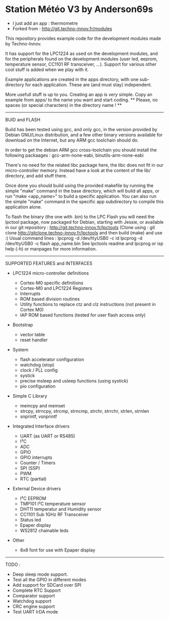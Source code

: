 # Station Météo V3 by Anderson69s

- I just add an app : thermometre
- Forked from : <http://git.techno-innov.fr/modules>

This repository provides example code for the development modules made by
Techno-Innov.

It has support for the LPC1224 as used on the development modules, and
for the peripherals found on the development modules (user led, eeprom,
temperature sensor, CC1101 RF transceiver, ...).
Support for various other cool stuff is added when we play with it.

Example applications are created in the apps directory, with one
sub-directory for each application. These are (and must stay) independent.

More usefull stuff is up to you. Creating an app is *very* simple. Copy
an example from apps/ to the name you want and start coding.
** Please, no spaces (or special characters) in the directory name ! **


********************
BUID and FLASH

Build has been tested using gcc, and only gcc, in the version provided by
Debian GNU/Linux distribution, and a few other binary versions available for
download on the Internet, but any ARM gcc toolchain should do.

In order to get the debian ARM gcc cross-toolchain you should install the
following packaages : gcc-arm-none-eabi, binutils-arm-none-eabi

There's no need for the related libc package here, the libc does not fit
in our micro-controller memory. Instead have a look at the content of the
lib/ directory, and add stuff there.

Once done you should build using the provided makefile by running the
simple "make" command in the base directory, which will build all apps, or
run "make <app_name>" to build a specific application. You can also run the
simple "make" command in the specific app subdirectory to compile this
application alone.

To flash the binary (the one with .bin) to the LPC Flash you will need the
lpctool package, now packaged for Debian, starting with Jessie, or available
in our git repository : http://git.techno-innov.fr/lpctools (Clone using :
git clone http://gitclone.techno-innov.fr/lpctools and then build (make) and
use :)
Usual command lines :
   lpcprog -d /dev/ttyUSB0 -c id
   lpcprog -d /dev/ttyUSB0 -c flash app_name.bin
See lpctools readme and lpcprog or isp help (-h) or manpages for more
information.


********************
SUPPORTED FEATURES and INTERFACES

- LPC1224 micro-controller definitions
   - Cortex-M0 specific definitions
   - Cortex-M0 and LPC1224 Registers
   - Interrupts
   - ROM based division routines
   - Utility functions to replace ctz and clz instructions (not present in Cortex M0)
   - IAP ROM based functions (tested for user flash access only)

- Bootstrap
   - vector table
   - reset handler

- System
   - flash accelerator configuration
   - watchdog (stop)
   - clock / PLL config
   - systick
   - precise msleep and usleep functions (using systick)
   - pio configuration

- Simple C Library
   - memcpy and memset
   - strcpy, strncpy, strcmp, strncmp, strchr, strrchr, strlen, strnlen
   - snprintf, vsnprintf

- Integrated Interface drivers
   - UART (as UART or RS485)
   - I²C
   - ADC
   - GPIO
   - GPIO interrupts
   - Counter / Timers
   - SPI (SSP)
   - PWM
   - RTC (partial)

- External Device drivers
   - I²C EEPROM
   - TMP101 I²C temperature sensor
   - DHT11 temperatur and Humidity sensor
   - CC1101 Sub 1GHz RF Transceiver
   - Status led
   - Epaper display
   - WS2812 chainable leds

- Other
   - 8x8 font for use with Epaper display


********************
TODO :

- Deep sleep mode support.
- Test all the GPIO in different modes
- Add support for SDCard over SPI
- Complete RTC Support
- Comparator support
- Watchdog support
- CRC engine support
- Test UART IrDA mode

